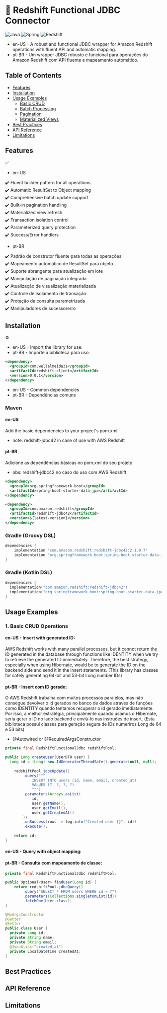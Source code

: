 # 📘 Redshift Functional JDBC Connector

![Java](https://img.shields.io/badge/Java-17%2B-blue)
![Spring](https://img.shields.io/badge/Spring-Data-red)
![Redshift](https://img.shields.io/badge/Amazon-Redshift-orange)

- en-US - A robust and functional JDBC wrapper for Amazon Redshift operations with fluent API and automatic mapping.
- pt-BR - Um wrapper JDBC robusto e funcional para operações do Amazon Redshift com API fluente e mapeamento automático.

## Table of Contents
- [Features](#features)
- [Installation](#installation)
- [Usage Examples](#usage-examples)
    - [Basic CRUD](#1-basic-crud-operations)
    - [Batch Processing](#2-batch-operations)
    - [Pagination](#3-paginated-queries)
    - [Materialized Views](#4-materialized-views)
- [Best Practices](#best-practices)
- [API Reference](#api-reference)
- [Limitations](#limitations) 

## Features
✅
- en-US

✔️ Fluent builder pattern for all operations  
✔️ Automatic ResultSet to Object mapping  
✔️ Comprehensive batch update support  
✔️ Built-in pagination handling  
✔️ Materialized view refresh  
✔️ Transaction isolation control  
✔️ Parameterized query protection  
✔️ Success/Error handlers  

- pt-BR

✔️ Padrão de construtor fluente para todas as operações  
✔️ Mapeamento automático de ResultSet para objeto   
✔️ Suporte abrangente para atualização em lote  
✔️ Manipulação de paginação integrada  
✔️ Atualização de visualização materializada  
✔️ Controle de isolamento de transação  
✔️ Proteção de consulta parametrizada  
✔️ Manipuladores de sucesso/erro  

## Installation
⚙️
- en-US - Import the library for use:
- pt-BR - Importe a biblioteca para uso:
```xml
<dependency>
  <groupId>com.wellalmeida31</groupId>
  <artifactId>redshift-client</artifactId>
  <version>0.0.1</version>
</dependency>
```

- en-US - Common dependencies
- pt-BR - Dependências comuns
### Maven
#### en-US
Add the basic dependencies to your project's pom.xml:
- note: redshift-jdbc42 in case of use with AWS Redshift
#### pt-BR
Adicione as dependências básicas no pom.xml do seu projeto:
- obs: redshift-jdbc42 no caso do uso com AWS Redshift 
```xml
<dependency>
  <groupId>org.springframework.boot</groupId>
  <artifactId>spring-boot-starter-data-jpa</artifactId>
</dependency>

<dependency>
  <groupId>com.amazon.redshift</groupId>
  <artifactId>redshift-jdbc42</artifactId>
  <version>${latest-version}</version>
</dependency>
```
### Gradle (Groovy DSL)
```groovy
dependencies {
    implementation 'com.amazon.redshift:redshift-jdbc42:2.1.0.7'
    implementation 'org.springframework.boot:spring-boot-starter-data-jpa'
}
```
### Gradle (Kotlin DSL)
```kotlin
dependencies {
  implementation("com.amazon.redshift:redshift-jdbc42")
  implementation("org.springframework.boot:spring-boot-starter-data-jpa")
}
```
## Usage Examples

### 1. Basic CRUD Operations
#### en-US - Insert with generated ID:
AWS Redshift works with many parallel processes, but it cannot return the ID generated in the database through functions like IDENTITY when we try to retrieve the generated ID immediately. Therefore, the best strategy, especially when using Hibernate, would be to generate the ID on the backend side and send it in the insert statements. (This library has classes for safely generating 64-bit and 53-bit Long number IDs)

#### pt-BR - Insert com ID gerado:
O AWS Redshift trabalha com muitos processos paralelos, mas não consegue devolver o id gerados no banco de dados através de funções como IDENTITY quando tentamos recuperar o id gerado imediatamente. Por isso, a melhor estratégia, principalmente quando usamos o Hibernate, seria gerar o ID no lado backend e enviá-lo nas instruões de insert. (Esta biblioteca possui classes para geração segura de IDs numeriros Long de 64 e 53 bits)

- @Autowired or @RequiredArgsConstructor
```Java
private final RedshiftFunctionalJdbc redshiftPool;

public Long createUser(UserDTO user) {
  Long id = (Long) new IdGeneratorThreadSafe().generate(null, null);
    
    redshiftPool.jdbcUpdate()
        .query("""
            INSERT INTO users (id, name, email, created_at)
            VALUES (?, ?, ?, ?)
            """)
        .parameters(Arrays.asList(
            id,
            user.getName(),
            user.getEmail(),
            user.getCreatedAt()
        ))
        .onSuccess(rows -> log.info("Created user {}", id))
        .execute();
    
    return id;
}
```

#### en-US - Query with object mapping:
#### pt-BR - Consulta com mapeamento de classe:

```Java
private final RedshiftFunctionalJdbc redshiftPool;

public Optional<User> findUser(Long id) {
    return redshiftPool.jdbcQuery()
        .query("SELECT * FROM users WHERE id = ?")
        .parameters(Collections.singletonList(id))
        .fetchOne(User.class);
}

@NoArgsConstructor 
@Getter
@Setter
public class User {
  private Long id;
  private String name;
  private String email;
  @JsonAlias("created_at")
  private LocalDateTime createdAt;
}
```









## Best Practices


## API Reference


## Limitations